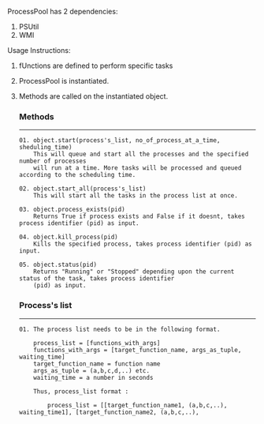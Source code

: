 ProcessPool has 2 dependencies:
1. PSUtil
2. WMI

Usage Instructions:

01. fUnctions are defined to perform specific tasks
02. ProcessPool is instantiated.
03. Methods are called on the instantiated object.

    ### Methods ###
    ---------------
        01. object.start(process's_list, no_of_process_at_a_time, sheduling_time)
            This will queue and start all the processes and the specified number of processes
            will run at a time. More tasks will be processed and queued according to the scheduling time.

        02. object.start_all(process's_list)
            This will start all the tasks in the process list at once.

        03. object.process_exists(pid)
            Returns True if process exists and False if it doesnt, takes process identifier (pid) as input.

        04. object.kill_process(pid)
            Kills the specified process, takes process identifier (pid) as input.

        05. object.status(pid)
            Returns "Running" or "Stopped" depending upon the current status of the task, takes process identifier
            (pid) as input.

    ### Process's list ###
    ----------------------
        01. The process list needs to be in the following format.

            process_list = [functions_with_args]
            functions_with_args = [target_function_name, args_as_tuple, waiting_time]
            target_function_name = function name 
            args_as_tuple = (a,b,c,d,..) etc.
            waiting_time = a number in seconds 

            Thus, process_list format :

                process_list = [[target_function_name1, (a,b,c,..), waiting_time1], [target_function_name2, (a,b,c,..), 
